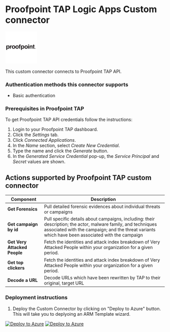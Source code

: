 # Proofpoint TAP Logic Apps Custom connector

<img src="./proofpointlogo.png" alt="drawing" width="20%"/><br>

This custom connector connects to Proofpoint TAP API.

### Authentication methods this connector supports

*  Basic authentication

### Prerequisites in Proofpoint TAP
To get Proofpoint TAP API credentials follow the instructions:
1. Login to your Proofpoint TAP dashboard.
2. Click the *Settings* tab.
3. Click *Connected Applications*.
4. In the *Name* section, select *Create New Credential*.
5. Type the name and click the *Generate* button.
6. In the *Generated Service Credential* pop-up, the *Service Principal* and *Secret* values are shown.


## Actions supported by Proofpoint TAP custom connector

| **Component** | **Description** |
| --------- | -------------- |
| **Get Forensics** | Pull detailed forensic evidences about individual threats  or campaigns |
| **Get campaign by id** | Pull specific details about campaigns, including: their description; the actor, malware family, and techniques associated with the campaign; and the threat variants which have been associated with the campaign |
| **Get Very Attacked People** | Fetch the identities and attack index breakdown of Very Attacked People within your organization for a given period. |
| **Get top clickers** | Fetch the identities and attack index breakdown of Very Attacked People within your organization for a given period. |
| **Decode a URL** | Decode URLs which have been rewritten by TAP to their original, target URL |



### Deployment instructions 
1. Deploy the Custom Connector by clicking on "Deploy to Azure" button. This will take you to deplyoing an ARM Template wizard.

[![Deploy to Azure](https://aka.ms/deploytoazurebutton)](https://portal.azure.com/#create/Microsoft.Template/uri/https%3A%2F%2Fraw.githubusercontent.com%2FAzure%2FAzure-Sentinel%2Fmaster%2FPlaybooks%2FProofpointTAP%2FProofpointTAPConnector%2Fazuredeploy.json) [![Deploy to Azure](https://aka.ms/deploytoazuregovbutton)](https://portal.azure.us/#create/Microsoft.Template/uri/https%3A%2F%2Fraw.githubusercontent.com%2FAzure%2FAzure-Sentinel%2Fmaster%2FPlaybooks%2FProofpointTAP%2FProofpointTAPConnector%2Fazuredeploy.json)
